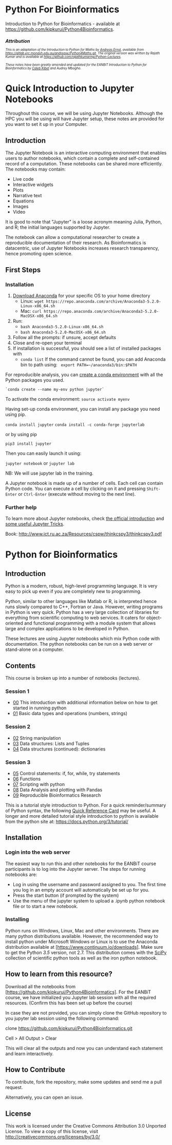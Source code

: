 # Python For Bioinformatics

Introduction to Python for Bioinformatics - available at https://github.com/kipkurui/Python4Bioinformatics.

<small><small><i>

## Attribution
This is an adaptation of the Introduction to Python for Maths by [Andreas Ernst](http://users.monash.edu.au/~andreas), available from https://gitlab.erc.monash.edu.au/andrease/Python4Maths.git. The original version was written by Rajath Kumar and is available at https://github.com/rajathkumarmp/Python-Lectures.

These notes have been greatly amended and updated for the EANBiT Introduction to Python for Bioinformatics by [Caleb Kibet](https://twitter.com/calkibet) and Audrey Mbogho. 
</small></small></i>

# Quick Introduction to Jupyter Notebooks

Throughout this course, we will be using Jupyter Notebooks. Although the HPC you will be using will have Jupyter setup, these notes are provided for you want to set it up in your Computer. 

## Introduction
The Jupyter Notebook is an interactive computing environment that enables users to author notebooks, which contain a complete and self-contained record of a computation. These notebooks can be shared more efficiently. The notebooks may contain:
* Live code
* Interactive widgets
* Plots
* Narrative text
* Equations
* Images
* Video

It is good to note that "Jupyter" is a loose acronym meaning Julia, Python, and R; the initial languages supported by Jupyter. 

The notebook can allow a computational researcher to create a reproducible documentation of their research. As Bioinformatics is datacentric, use of Jupyter Notebooks increases research transparency, hence promoting open science. 

## First Steps

### Installation

1. [Download Anaconda](https://www.anaconda.com/download/) for your specific OS to your home directory
    - Linux: `wget https://repo.anaconda.com/archive/Anaconda3-5.2.0-Linux-x86_64.sh`
    - Mac: `curl https://repo.anaconda.com/archive/Anaconda3-5.2.0-MacOSX-x86_64.sh`
2. Run:
    - `bash Anaconda3-5.2.0-Linux-x86_64.sh`
    - `bash Anaconda3-5.2.0-MacOSX-x86_64.sh`
3. Follow all the prompts: if unsure, accept defaults
4. Close and re-open your terminal
5. If installation is successful, you should see a list of installed packages with
    - `conda list`
If the command cannot be found, you can add Anaconda bin to path using:
    ` export PATH=~/anaconda3/bin:$PATH`

For reproducible analysis, you can [create a conda environment](https://conda.io/docs/user-guide/tasks/manage-environments.html) with all the Python packages you used.

    `conda create --name my-env python jupyter`
    
To activate the conda environment:
    `source activate myenv`

Having set-up conda environment, you can install any package you need using pip. 

`conda install jupyter`
`conda install -c conda-forge jupyterlab`

or by using pip

`pip3 install jupyter`

Then you can easily launch it using:

`jupyter notebook` or `jupyter lab`

NB: We will use jupyter lab in the training. 


A Jupyter notebook is made up of a number of cells. Each cell can contain Python code. You can execute a cell by clicking on it and pressing `Shift-Enter` or `Ctrl-Enter` (execute without moving to the next line). 

    
### Further help

To learn more about Jupyter notebooks, check [the official introduction](http://nbviewer.jupyter.org/github/jupyter/notebook/blob/master/docs/source/examples/Notebook/Notebook%20Basics.ipynb) and [some useful Jupyter Tricks](https://www.dataquest.io/blog/jupyter-notebook-tips-tricks-shortcuts/). 

Book: http://www.ict.ru.ac.za/Resources/cspw/thinkcspy3/thinkcspy3.pdf

# Python for Bioinformatics

## Introduction

Python is a modern, robust, high-level programming language. It is very easy to pick up even if you are completely new to programming. 

Python, similar to other languages like Matlab or R, is interpreted hence runs slowly compared to C++, Fortran or Java. However, writing programs in Python is very quick. Python has a very large collection of libraries for everything from scientific computing to web services. It caters for object-oriented and functional programming with a module system that allows large and complex applications to be developed in Python. 

These lectures are using Jupyter notebooks which mix Python code with documentation. The python notebooks can be run on a web server or stand-alone on a computer.


## Contents

This course is broken up into a number of notebooks (lectures).
### Session 1
* [00](Intro-to-Python/00.ipynb) This introduction with additional information below on how to get started in running python
* [01](Intro-to-Python/01.ipynb) Basic data types and operations (numbers, strings) 
### Session 2
* [02](Intro-to-Python/02.ipynb) String manipulation 
* [03](Intro-to-Python/03.ipynb) Data structures: Lists and Tuples
* [04](Intro-to-Python/04.ipynb) Data structures (continued): dictionaries
### Session 3
* [05](Intro-to-Python/05.ipynb) Control statements: if, for, while, try statements
* [06](Intro-to-Python/06.ipynb) Functions
* [07](Intro-to-Python/07.ipynb) Scripting with python
* [08](Intro-to-Python/08.ipynb) Data Analysis and plotting with Pandas
* [09](Intro-to-Python/09.ipynb) Reproducible Bioinformatics Research


This is a tutorial style introduction to Python. For a quick reminder/summary of Python syntax, the following [Quick Reference Card](http://www.cs.put.poznan.pl/csobaniec/software/python/py-qrc.html) may be useful. A longer and more detailed tutorial style introduction to python is available from the python site at: https://docs.python.org/3/tutorial/


## Installation

### Login into the web server
The easiest way to run this and other notebooks for the EANBiT course participants is to log into the Jupyter server. The steps for running notebooks are:
* Log in using the username and password assigned to you. The first time you log in an empty account will automatically be set up for you.
* Press the start button (if prompted by the system)
* Use the menu of the jupyter system to upload a .ipynb python notebook file or to start a new notebook.

### Installing 

Python runs on Windows, Linux, Mac and other environments. There are many python distributions available. However, the recommended way to install python under Microsoft Windows or Linux is to use the Anaconda distribution available at [https://www.continuum.io/downloads]. Make sure to get the Python *3.5* version, not 2.7. This distribution comes with the [SciPy](https://www.scipy.org/) collection of scientific python tools as well as the iron python notebook.

## How to learn from this resource?

Download all the notebooks from [https://github.com/kipkurui/Python4Bioinformatics]. For the EANBiT course, we have initialized you Jupyter lab session with all the required resources. (Confirm this has been set up before the course)

In case they are not provided, you can simply clone the GitHub repository to you jupyter lab session using the following command:

clone https://github.com/kipkurui/Python4Bioinformatics.git

Cell > All Output > Clear

This will clear all the outputs and now you can understand each statement and learn interactively.

## How to Contribute

To contribute, fork the repository, make some updates and send me a pull request. 

Alternatively, you can open an issue. 

## License
This work is licensed under the Creative Commons Attribution 3.0 Unported License. To view a copy of this license, visit http://creativecommons.org/licenses/by/3.0/
